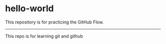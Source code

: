 # hello-world
This repository is for practicing the GitHub Flow.
<hr>
This repo is for learning git and github